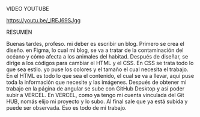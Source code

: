 VIDEO YOUTUBE

https://youtu.be/_lREJ69SJgg

RESUMEN

Buenas tardes, profeso. mi deber es escribir un blog. Primero se crea el diseño.
en Figma, lo cual mi blog, se va a tratar de la contaminación del océano y cómo afecta a los animales del habitad. Después  de diseñar, se diríge a los códigos para cambiar el HTML y el CSS. En CSS se trata todo lo que sea estilo. yo puse los colores y el tamaño el cual necesita el trabajo. En el HTML es todo lo que sea el contenido, el cual se va a llevar, aquí puse toda la información que necesite y las imágenes. Después de obtener mi trabajo en la página de angular se sube con GitHub Desktop y así poder subir a VERCEL. En VERCEL, como ya tengo mi cuenta vinculada del Git HUB, nomás elijo mi proyecto y lo subo. Al final sale que ya está subida y puede ser observada. Eso es todo de mi trabajo.


